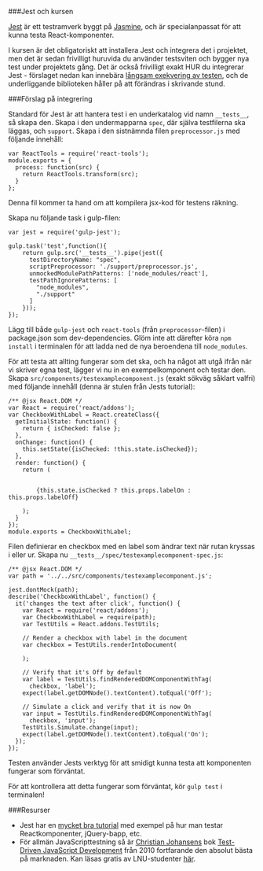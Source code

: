 ###Jest och kursen

[Jest](http://facebook.github.io/jest/) är ett testramverk byggt på [Jasmine](http://jasmine.github.io/), och är specialanpassat för att kunna testa React-komponenter.

I kursen är det obligatoriskt att installera Jest och integrera det i projektet, men det är sedan frivilligt huruvida du använder testsviten och bygger nya test under projektets gång. Det är också frivilligt exakt HUR du integrerar Jest - förslaget nedan kan innebära [långsam exekvering av testen](https://github.com/facebook/jest/issues/116), och de underliggande biblioteken håller på att förändras i skrivande stund.

###Förslag på integrering

Standard för Jest är att hantera test i en underkatalog vid namn `__tests__`, så skapa den. Skapa i den undermapparna `spec`, där själva testfilerna ska läggas, och `support`. Skapa i den sistnämnda filen `preprocessor.js` med följande innehåll:

<pre><code><span class="hljs-keyword">var</span> ReactTools = <span class="hljs-built_in">require</span>(<span class="hljs-string">'react-tools'</span>);
module.exports = {
  process: <span class="hljs-function"><span class="hljs-keyword">function</span><span class="hljs-params">(src)</span> {</span>
    <span class="hljs-keyword">return</span> ReactTools.transform(src);
  }
};
</code></pre>

Denna fil kommer ta hand om att kompilera jsx-kod för testens räkning. 

Skapa nu följande task i gulp-filen:

<pre><code><span class="hljs-keyword">var</span> jest = <span class="hljs-built_in">require</span>(<span class="hljs-string">'gulp-jest'</span>);

gulp.task(<span class="hljs-string">'test'</span>,<span class="hljs-function"><span class="hljs-keyword">function</span><span class="hljs-params">()</span>{</span>
    <span class="hljs-keyword">return</span> gulp.src(<span class="hljs-string">'__tests__'</span>).pipe(jest({
      testDirectoryName: <span class="hljs-string">"spec"</span>,
      scriptPreprocessor: <span class="hljs-string">'./support/preprocessor.js'</span>,
      unmockedModulePathPatterns: [<span class="hljs-string">'node_modules/react'</span>],
      testPathIgnorePatterns: [
        <span class="hljs-string">"node_modules"</span>,
        <span class="hljs-string">"./support"</span>
      ]
    }));
});
</code></pre>

Lägg till både `gulp-jest` och `react-tools` (från `preprocessor`-filen) i package.json som dev-dependencies. Glöm inte att därefter köra `npm install` i terminalen för att ladda ned de nya beroendena till `node_modules`.

För att testa att allting fungerar som det ska, och ha något att utgå ifrån när vi skriver egna test, lägger vi nu in en exempelkomponent och testar den. Skapa `src/components/testexamplecomponent.js` (exakt sökväg såklart valfri) med följande innehåll (denna är stulen från Jests tutorial):

<pre><code><span class="hljs-comment">/** @jsx React.DOM */</span>
<span class="hljs-keyword">var</span> React = <span class="hljs-built_in">require</span>(<span class="hljs-string">'react/addons'</span>);
<span class="hljs-keyword">var</span> CheckboxWithLabel = React.createClass({
  getInitialState: <span class="hljs-function"><span class="hljs-keyword">function</span><span class="hljs-params">()</span> {</span>
    <span class="hljs-keyword">return</span> { isChecked: <span class="hljs-literal">false</span> };
  },
  onChange: <span class="hljs-function"><span class="hljs-keyword">function</span><span class="hljs-params">()</span> {</span>
    <span class="hljs-keyword">this</span>.setState({isChecked: !<span class="hljs-keyword">this</span>.state.isChecked});
  },
  render: <span class="hljs-function"><span class="hljs-keyword">function</span><span class="hljs-params">()</span> {</span>
    <span class="hljs-keyword">return</span> (
      
        
        {<span class="hljs-keyword">this</span>.state.isChecked ? <span class="hljs-keyword">this</span>.props.labelOn : <span class="hljs-keyword">this</span>.props.labelOff}
      
    );
  }
});
module.exports = CheckboxWithLabel;
</code></pre>

Filen definierar en checkbox med en label som ändrar text när rutan kryssas i eller ur. Skapa nu `__tests__/spec/testexamplecomponent-spec.js`:

<pre><code><span class="hljs-javadoc">/** <span class="hljs-javadoctag">@jsx</span> React.DOM */</span>
<span class="hljs-keyword">var</span> path = <span class="hljs-string">'../../src/components/testexamplecomponent.js'</span>;

jest.dontMock(path);
describe(<span class="hljs-string">'CheckboxWithLabel'</span>, function() {
  it(<span class="hljs-string">'changes the text after click'</span>, function() {
    <span class="hljs-keyword">var</span> React = require(<span class="hljs-string">'react/addons'</span>);
    <span class="hljs-keyword">var</span> CheckboxWithLabel = require(path);
    <span class="hljs-keyword">var</span> TestUtils = React.addons.TestUtils;

    <span class="hljs-comment">// Render a checkbox with label in the document</span>
    <span class="hljs-keyword">var</span> checkbox = TestUtils.renderIntoDocument(
      
    );

    <span class="hljs-comment">// Verify that it's Off by default</span>
    <span class="hljs-keyword">var</span> label = TestUtils.findRenderedDOMComponentWithTag(
      checkbox, <span class="hljs-string">'label'</span>);
    expect(label.getDOMNode().textContent).toEqual(<span class="hljs-string">'Off'</span>);

    <span class="hljs-comment">// Simulate a click and verify that it is now On</span>
    <span class="hljs-keyword">var</span> input = TestUtils.findRenderedDOMComponentWithTag(
      checkbox, <span class="hljs-string">'input'</span>);
    TestUtils.Simulate.change(input);
    expect(label.getDOMNode().textContent).toEqual(<span class="hljs-string">'On'</span>);
  });
});
</code></pre>

Testen använder Jests verktyg för att smidigt kunna testa att komponenten fungerar som förväntat. 

För att kontrollera att detta fungerar som förväntat, kör `gulp test` i terminalen!


###Resurser

*    Jest har en [mycket bra tutorial](http://facebook.github.io/jest/docs/tutorial.html#content) med exempel på hur man testar Reactkomponenter, jQuery-bapp, etc.
*    För allmän JavaScripttestning så är [Christian Johansens](http://cjohansen.no/) bok [Test-Driven JavaScript Development](http://tddjs.com/) från 2010 fortfarande den absolut bästa på marknaden. Kan läsas gratis av LNU-studenter [här](http://proquestcombo.safaribooksonline.com.proxy.lnu.se/book/programming/javascript/9780321684097).


